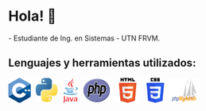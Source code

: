 <h1>Hola! 👋 </h1>
- Estudiante de Ing. en Sistemas - UTN FRVM.
<h2>Lenguajes y herramientas utilizados: </h2>
<div style="display: flex; flex-wrap: wrap; gap: 10px;">
    <img src="https://raw.githubusercontent.com/milipereyra/milipereyra/main/images/c%2B%2B.png" alt="C++" width="45" height="50"/>
    <img src="https://raw.githubusercontent.com/milipereyra/milipereyra/main/images/python.jpeg" alt="Python" width="45" height="50"/>
    <img src="https://raw.githubusercontent.com/milipereyra/milipereyra/main/images/java.png" alt="Java" width="30" height="50"/>
    <img src="https://raw.githubusercontent.com/milipereyra/milipereyra/main/images/php.png" alt="PHP" width="55" height="50"/>
    <img src="https://raw.githubusercontent.com/milipereyra/milipereyra/main/images/html.png" alt="HTML" width="50" height="50"/>
    <img src="https://raw.githubusercontent.com/milipereyra/milipereyra/main/images/CSS-Logo.jpg" alt="CSS" width="40" height="50"/>
    <img src="https://raw.githubusercontent.com/milipereyra/milipereyra/main/images/phpmyadmin.png" alt="phpMyAdmin" width="60" height="50"/>
</div>
